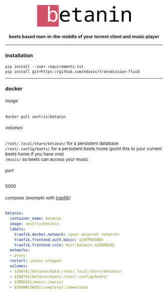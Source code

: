 <p align="center">
  <img width="300" src="https://github.com/sentriz/betanin/blob/master/betanin/client/src/assets/logo.png?raw=true">
</p>
<h4 align="center">beets based man-in-the-middle of your torrent client and music player</h4>

<hr>

### installation

    pip install --user requirements.txt
    pip install git+https://github.com/edavis/transmission-fluid
    
<hr>

### docker
###### image
`docker pull sentriz/betanin`  
###### volumes
`/root/.local/share/betanin/` for a persistent database  
`/root/.config/beets/` for a persistent beets home (point this to your current beets home if you have one)  
`/music/` so beets can access your music  
###### port
5000
###### compose (example with [traefik](https://traefik.io/))
```yml
betanin:
  container_name: betanin
  image: sentriz/betanin
  labels:
    traefik.docker.network: <your external network>
    traefik.frontend.auth.basic: ${HTPASSWD}
    traefik.frontend.rule: Host:betanin.${DOMAIN}
  networks:
  - proxy
  restart: unless-stopped
  volumes:
  - ${DATA}/betanin/data:/root/.local/share/betanin/
  - ${DATA}/betanin/beets:/root/.config/beets/
  - ${MEDIA}/music:/music/
  - ${DOWNLOADS}/complete/:/downloads
```
